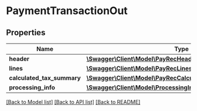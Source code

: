 # PaymentTransactionOut

## Properties
Name | Type | Description | Notes
------------ | ------------- | ------------- | -------------
**header** | [**\Swagger\Client\Model\PayRecHeader**](PayRecHeader.md) |  | [optional] 
**lines** | [**\Swagger\Client\Model\PayRecLinesOut[]**](PayRecLinesOut.md) |  | [optional] 
**calculated_tax_summary** | [**\Swagger\Client\Model\PayRecCalculatedTaxSummaryForService**](PayRecCalculatedTaxSummaryForService.md) |  | [optional] 
**processing_info** | [**\Swagger\Client\Model\ProcessingInfo**](ProcessingInfo.md) |  | [optional] 

[[Back to Model list]](../README.md#documentation-for-models) [[Back to API list]](../README.md#documentation-for-api-endpoints) [[Back to README]](../README.md)


